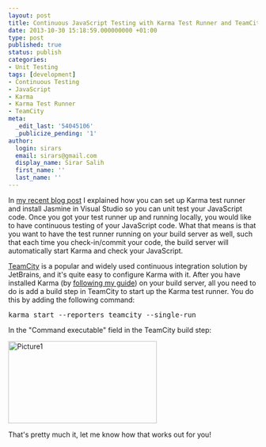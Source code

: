 ```yaml
---
layout: post
title: Continuous JavaScript Testing with Karma Test Runner and TeamCity
date: 2013-10-30 15:18:59.000000000 +01:00
type: post
published: true
status: publish
categories:
- Unit Testing
tags: [development]
- Continuous Testing
- JavaScript
- Karma
- Karma Test Runner
- TeamCity
meta:
  _edit_last: '54045106'
  _publicize_pending: '1'
author:
  login: sirars
  email: sirars@gmail.com
  display_name: Sirar Salih
  first_name: ''
  last_name: ''
---
```

<p>In <a title="my recent blog post" href="http://sirars.com/2013/10/28/test-driving-your-javascript-visual-studio-jasmine-karma-test-runner/">my recent blog post</a> I explained how you can set up Karma test runner and install Jasmine in Visual Studio so you can unit test your JavaScript code. Once you got your test runner up and running locally, you would like to have continuous testing of your JavaScript code. What that means is that you want to have the test runner running on your build server as well, such that each time you check-in/commit your code, the build server will automatically start Karma and check your JavaScript.</p>
<p><a title="TeamCity" href="http://www.jetbrains.com/teamcity/">TeamCity</a> is a popular and widely used continuous integration solution by JetBrains, and it's quite easy to configure Karma with it. After you have installed Karma (by <a title="following my guide" href="http://sirars.com/2013/10/28/test-driving-your-javascript-visual-studio-jasmine-karma-test-runner/">following my guide</a>) on your build server, all you need to do is add a build step in TeamCity to start up the Karma test runner. You do this by adding the following command:</p>
<pre>karma start --reporters teamcity --single-run</pre>
<p>In the "Command executable" field in the TeamCity build step:</p>
<p><a href="http://sirars.files.wordpress.com/2013/10/picture1.png"><img class="alignnone size-medium wp-image-21" alt="Picture1" src="http://sirars.files.wordpress.com/2013/10/picture1.png?w=300" width="300" height="166" /></a></p>
<p>That's pretty much it, let me know how that works out for you!</p>
